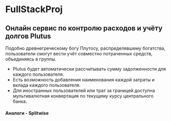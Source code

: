 # FullStackProj

## Онлайн сервис по контролю расходов и учёту долгов Plutus

Подобно древнегреческому богу Плутосу, распределявшему богатства, 
пользователи смогут вести учёт совместно потраченных средств, объединяясь в группы.
* Plutus будет автоматически рассчитывать сумму задолженности для каждого пользователя.
* Есть возможность добавления наименования каждой затраты и вклада каждого пользователя.
* Для иностранных пользователей или трат за границей доступна мультивалютная конвертация по 
текущему курсу центрального банка.


#### Аналоги - Splitwise
